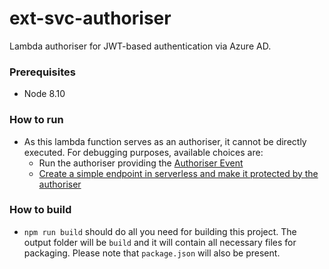# ext-svc-authoriser

Lambda authoriser for JWT-based authentication via Azure AD.

### Prerequisites
* Node 8.10

### How to run
* As this lambda function serves as an authoriser, it cannot be directly executed. For debugging purposes, available choices are:
   * Run the authoriser providing the [Authoriser Event](https://docs.aws.amazon.com/apigateway/latest/developerguide/api-gateway-lambda-authorizer-input.html)
   * [Create a simple endpoint in serverless and make it protected by the authoriser](https://serverless.com/framework/docs/providers/aws/events/apigateway/#http-endpoints-with-custom-authorizers)

### How to build
* `npm run build` should do all you need for building this project. The output folder will be `build` and it will contain all necessary files for packaging. Please note that `package.json` will also be present.